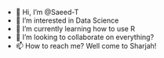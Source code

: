 - 👋 Hi, I’m @Saeed-T
- 👀 I’m interested in Data Science
- 🌱 I’m currently learning how to use R
- 💞️ I’m looking to collaborate on everything?
- 📫 How to reach me? Well come to Sharjah!
